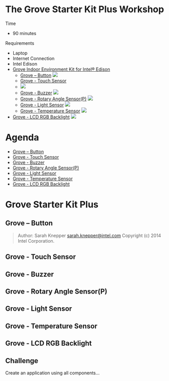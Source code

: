 # The Grove Starter Kit Plus Workshop

Time

- 90 minutes

Requirements

- Laptop
- Internet Connection
- Intel Edison
- [Grove Indoor Environment Kit for Intel® Edison](https://www.seeedstudio.com/item_detail.html?p_id=2427)
  - [Grove – Button](http://www.seeedstudio.com/wiki/Grove_-_Button)
    ![](http://www.seeedstudio.com/wiki/images/thumb/c/ca/Button.jpg/300px-Button.jpg)
  - [Grove - Touch Sensor](http://www.seeedstudio.com/wiki/Grove_-_Touch_Sensor)
  - ![](http://www.seeedstudio.com/wiki/images/thumb/a/a2/Twig-Touch.jpg/300px-Twig-Touch.jpg)
  - [Grove - Buzzer](http://www.seeedstudio.com/wiki/Grove_-_Buzzer)
    ![](http://www.seeedstudio.com/wiki/images/thumb/e/ed/Buzzer1.jpg/400px-Buzzer1.jpg) 
  - [Grove - Rotary Angle Sensor(P)](http://www.seeedstudio.com/wiki/Grove_-_Rotary_Angle_Sensor)
    ![](http://www.seeedstudio.com/wiki/images/thumb/a/af/Grove_-_Rotary_Angle_Sensor_%28P%29.jpg/400px-Grove_-_Rotary_Angle_Sensor_%28P%29.jpg)
  - [Grove - Light Sensor](http://www.seeedstudio.com/wiki/Grove_-_Light_Sensor)
    ![](http://www.seeedstudio.com/wiki/images/thumb/1/1c/Twig-Light.jpg/500px-Twig-Light.jpg)
  - [Grove - Temperature Sensor](http://www.seeedstudio.com/wiki/Grove_-_Temperature_Sensor)
    ![](http://www.seeedstudio.com/wiki/images/thumb/b/b0/Temperature1.jpg/400px-Temperature1.jpg)
- [Grove - LCD RGB Backlight](http://www.seeedstudio.com/wiki/Grove_-_LCD_RGB_Backlight)
    ![](http://www.seeedstudio.com/wiki/images/thumb/0/03/Serial_LEC_RGB_Backlight_Lcd.jpg/500px-Serial_LEC_RGB_Backlight_Lcd.jpg)

# Agenda

- [Grove – Button](http://www.seeedstudio.com/wiki/Grove_-_Button)
- [Grove - Touch Sensor](http://www.seeedstudio.com/wiki/Grove_-_Touch_Sensor)
- [Grove - Buzzer](http://www.seeedstudio.com/wiki/Grove_-_Buzzer)
- [Grove - Rotary Angle Sensor(P)](http://www.seeedstudio.com/wiki/Grove_-_Rotary_Angle_Sensor)
- [Grove - Light Sensor](http://www.seeedstudio.com/wiki/Grove_-_Light_Sensor)
- [Grove - Temperature Sensor](http://www.seeedstudio.com/wiki/Grove_-_Temperature_Sensor)
- [Grove - LCD RGB Backlight](http://www.seeedstudio.com/wiki/Grove_-_LCD_RGB_Backlight)

# Grove Starter Kit Plus

## Grove – Button

> Author: Sarah Knepper <sarah.knepper@intel.com>
> Copyright (c) 2014 Intel Corporation.



## Grove - Touch Sensor

## Grove - Buzzer

## Grove - Rotary Angle Sensor(P)

## Grove - Light Sensor

## Grove - Temperature Sensor

## Grove - LCD RGB Backlight


## Challenge

Create an application using all components...
